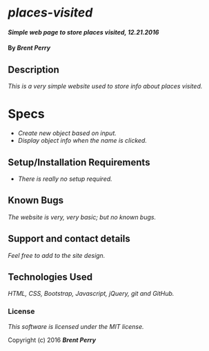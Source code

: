 # _places-visited_

#### _Simple web page to store places visited, 12.21.2016_

#### By _**Brent Perry**_

## Description

_This is a very simple website used to store info about places visited._

# Specs

* _Create new object based on input._
* _Display object info when the name is clicked._

## Setup/Installation Requirements

* _There is really no setup required._

## Known Bugs

_The website is very, very basic; but no known bugs._

## Support and contact details

_Feel free to add to the site design._

## Technologies Used

_HTML, CSS, Bootstrap, Javascript, jQuery, git and GitHub._

### License

*This software is licensed under the MIT license.*

Copyright (c) 2016 **_Brent Perry_**
